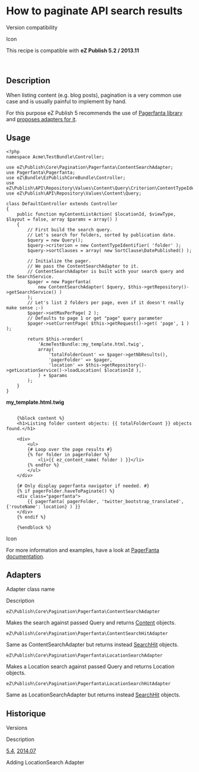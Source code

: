 How to paginate API search results
==================================

Version compatibility

Icon

This recipe is compatible with **eZ Publish 5.2 / 2013.11**

 

Description
-----------

When listing content (e.g. blog posts), pagination is a very common use
case and is usually painful to implement by hand.

For this purpose eZ Publish 5 recommends the use of [Pagerfanta
library](https://github.com/whiteoctober/Pagerfanta) and [proposes
adapters for
it](https://github.com/ezsystems/ezpublish-kernel/tree/master/eZ/Publish/Core/Pagination/Pagerfanta).

Usage
-----

``` 
<?php
namespace Acme\TestBundle\Controller;

use eZ\Publish\Core\Pagination\Pagerfanta\ContentSearchAdapter;
use Pagerfanta\Pagerfanta;
use eZ\Bundle\EzPublishCoreBundle\Controller;
use eZ\Publish\API\Repository\Values\Content\Query\Criterion\ContentTypeIdentifier;
use eZ\Publish\API\Repository\Values\Content\Query;

class DefaultController extends Controller
{
    public function myContentListAction( $locationId, $viewType, $layout = false, array $params = array() )
    {
        // First build the search query.
        // Let's search for folders, sorted by publication date.
        $query = new Query();
        $query->criterion = new ContentTypeIdentifier( 'folder' );
        $query->sortClauses = array( new SortClause\DatePublished() );
 
        // Initialize the pager.
        // We pass the ContentSearchAdapter to it.
        // ContentSearchAdapter is built with your search query and the SearchService.
        $pager = new Pagerfanta( 
            new ContentSearchAdapter( $query, $this->getRepository()->getSearchService() ) 
        );
        // Let's list 2 folders per page, even if it doesn't really make sense ;-)
        $pager->setMaxPerPage( 2 );
        // Defaults to page 1 or get "page" query parameter
        $pager->setCurrentPage( $this->getRequest()->get( 'page', 1 ) );

        return $this->render(
            'AcmeTestBundle::my_template.html.twig',
            array(
                'totalFolderCount' => $pager->getNbResults(),
                'pagerFolder' => $pager,
                'location' => $this->getRepository()->getLocationService()->loadLocation( $locationId ),
            ) + $params
        );
    }
}
```

**my\_template.html.twig**

``` twig

    {%block content %}
    <h1>Listing folder content objects: {{ totalFolderCount }} objects found.</h1>

    <div>
        <ul>
        {# Loop over the page results #}
        {% for folder in pagerFolder %}
            <li>{{ ez_content_name( folder ) }}</li>
        {% endfor %}
        </ul>
    </div>
 
    {# Only display pagerfanta navigator if needed. #}
    {% if pagerFolder.haveToPaginate() %}
    <div class="pagerfanta">
        {{ pagerfanta( pagerFolder, 'twitter_bootstrap_translated', {'routeName': location} ) }}
    </div>
    {% endif %}

    {%endblock %}

```

Icon

For more information and examples, have a look at [PagerFanta
documentation](https://github.com/whiteoctober/Pagerfanta/blob/master/README.md).

Adapters
--------

Adapter class name

Description

    eZ\Publish\Core\Pagination\Pagerfanta\ContentSearchAdapter

Makes the search against passed Query and returns
[Content](https://github.com/ezsystems/ezpublish-kernel/blob/master/eZ/Publish/API/Repository/Values/Content/Content.php)
objects.

    eZ\Publish\Core\Pagination\Pagerfanta\ContentSearchHitAdapter

Same as ContentSearchAdapter but returns instead
[SearchHit](https://github.com/ezsystems/ezpublish-kernel/blob/master/eZ/Publish/API/Repository/Values/Content/Search/SearchHit.php)
objects.

    eZ\Publish\Core\Pagination\Pagerfanta\LocationSearchAdapter

Makes a Location search against passed Query and returns Location
objects.

    eZ\Publish\Core\Pagination\Pagerfanta\LocationSearchHitAdapter

Same as LocationSearchAdapter but returns instead
[SearchHit](https://github.com/ezsystems/ezpublish-kernel/blob/master/eZ/Publish/API/Repository/Values/Content/Search/SearchHit.php)
objects.

Historique
----------

Versions

Description

[5.4](https://jira.ez.no/browse/EZP/fixforversion/13180),
[2014.07](https://jira.ez.no/browse/EZP/fixforversion/13481)

Adding LocationSearch Adapter

 

 
